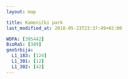 ```yaml
---
layout: map

title: Kamenički park
last_modified_at: 2018-05-23T23:37:49+02:00

WDPA: [395442]
BioRaS: [389]
geoSrbija:
  L1_183: [124]
  L1_301: [12]
  L1_302: [42]
---
```


